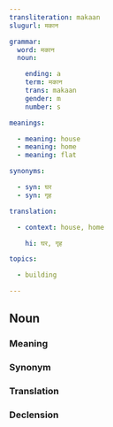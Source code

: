 ```yaml
---
transliteration: makaan
slugurl: मकान

grammar: 
  word: मकान
  noun:

    ending: a
    term: मकान
    trans: makaan
    gender: m
    number: s

meanings: 

  - meaning: house
  - meaning: home
  - meaning: flat

synonyms:

  - syn: घर
  - syn: गृह

translation:

  - context: house, home

    hi: घर, गृह

topics:

  - building

---
```


## Noun

### Meaning

<meaning :meanings="meanings" ></meaning>

### Synonym

<syn :syn="synonyms" ></syn>

### Translation

<translation :translation="translation" ></translation>

### Declension

<noun-decl :grammar="grammar" ></noun-decl>
